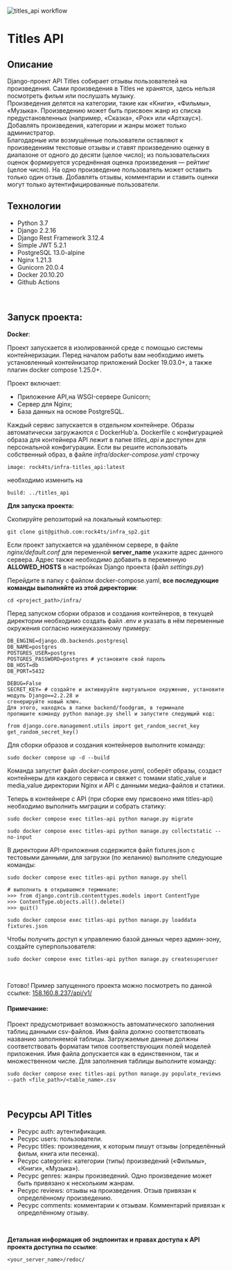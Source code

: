 ![titles_api workflow](https://github.com/rock4ts/titles_api_teamwork/actions/workflows/titles_workflow.yml/badge.svg?event=push)

# Titles API
## Описание
Django-проект API Titles собирает отзывы пользователей на произведения. Сами произведения в Titles не хранятся, здесь нельзя посмотреть фильм или послушать музыку.<br>
Произведения делятся на категории, такие как «Книги», «Фильмы», «Музыка».
Произведению может быть присвоен жанр из списка предустановленных (например, «Сказка», «Рок» или «Артхаус»). Добавлять произведения, категории и жанры может только администратор.<br>
Благодарные или возмущённые пользователи оставляют к произведениям текстовые отзывы и ставят произведению оценку в диапазоне от одного до десяти (целое число); из пользовательских оценок формируется усреднённая оценка произведения — рейтинг (целое число). На одно произведение пользователь может оставить только один отзыв.
Добавлять отзывы, комментарии и ставить оценки могут только аутентифицированные пользователи.
<br>

## Технологии
* Python 3.7
* Django 2.2.16
* Django Rest Framework 3.12.4
* Simple JWT 5.2.1
* PostgreSQL 13.0-alpine
* Nginx 1.21.3
* Gunicorn 20.0.4
* Docker 20.10.20
* Github Actions
<br>

## Запуск проекта:

__Docker__:

Проект запускается в изолированной среде с помощью системы контейнеризации.
Перед началом работы вам необходимо иметь установленный контейнизатор приложений Docker 19.03.0+, а также плагин docker compose 1.25.0+.

Проект включает:
- Приложение API,на WSGI-сервере Gunicorn;
- Сервер для  Nginx;
- База данных на основе PostgreSQL.

Каждый сервис запускается в отдельном контейнере.
Образы автоматически загружаются с DockerHub'a.
Dockerfile с конфигурацией образа для контейнера API лежит в папке *titles_api* и доступен для персональной конфигурации. Если вы решите использовать собственный образ, в файле *infra/docker-compose.yaml* строчку
```
image: rock4ts/infra-titles_api:latest
```
необходимо изменить на
```
build: ../titles_api
```

__Для запуска проекта:__

Скопируйте репозиторий на локальный компьютер:
```
git clone git@github.com:rock4ts/infra_sp2.git
```
Если проект запускается на удалённом сервере, в файле *nginx/default.conf* для переменной **server_name** укажите адрес данного сервера. Адрес также необходимо добавить в переменную **ALLOWED_HOSTS** в настройках Django проекта (файл *settings.py*)

Перейдите в папку с файлом docker-compose.yaml, __все последующие команды выполняйте из этой директории__:
```
cd <project_path>/infra/
```

Перед запуском сборки образов и создания контейнеров, в текущей директории необходимо создать файл .env и указать в нём переменные окружения согласно нижеуказанному примеру:
```
DB_ENGINE=django.db.backends.postgresql
DB_NAME=postgres
POSTGRES_USER=postgres
POSTGRES_PASSWORD=postgres # установите свой пароль
DB_HOST=db
DB_PORT=5432

DEBUG=False
SECRET_KEY= # создайте и активируйте виртуальное окружение, установите модуль Django==2.2.28 и
сгенерируйте новый ключ. 
Для этого, находясь в папке backend/foodgram, в терминале
пропишите команду python manage.py shell и запустите следующий код:

from django.core.management.utils import get_random_secret_key  
get_random_secret_key()
```
Для сборки образов и создания контейнеров выполните команду: 
```
sudo docker compose up -d --build
```
Команда запустит файл *docker-compose.yaml*, соберёт образы, cоздаст контейнеры для каждого сервиса и свяжет с томами static_value и media_value директории Nginx и API с данными медиа-файлов и статики.

Теперь в контейнере с API (при сборке ему присвоено имя titles-api) необходимо выполнить миграции и собрать статику:
```
sudo docker compose exec titles-api python manage.py migrate
```
```
sudo docker compose exec titles-api python manage.py collectstatic --no-input 
```

В директории API-приложения содержится файл fixtures.json с тестовыми данными, для загрузки (по желанию) выполните следующие команды:
```
sudo docker compose exec titles-api python manage.py shell
```
```
# выполнить в открывшемся терминале:
>>> from django.contrib.contenttypes.models import ContentType
>>> ContentType.objects.all().delete()
>>> quit()
```

```
sudo docker compose exec titles-api python manage.py loaddata fixtures.json
```

Чтобы получить доступ к управлению базой данных через админ-зону, создайте суперпользователя:
```
sudo docker compose exec titles-api python manage.py createsuperuser
```
<br>

​Готово! 
Пример запущенного проекта можно посмотреть по данной ссылке:
[158.160.8.237/api/v1/](158.160.8.237/api/v1/)

#### Примечание:
Проект предусмотривает возможность автоматического заполнения таблиц данными csv-файлов.
Имя файла должно соответствовать названию заполняемой таблицы.
Загружаемые данные должны соответствовать форматам типов соответствующих полей моделей приложения.
Имя файла допускается как в единственном, так и множественном числе.
Для заполнения таблицы выполните команду:
```
sudo docker compose exec titles-api python manage.py populate_reviews --path <file_path>/<table_name>.csv
```
<br>

## Ресурсы API Titles
- Ресурс auth: аутентификация.
- Ресурс users: пользователи.
- Ресурс titles: произведения, к которым пишут отзывы (определённый фильм, книга или песенка).
- Ресурс categories: категории (типы) произведений («Фильмы», «Книги», «Музыка»).
- Ресурс genres: жанры произведений. Одно произведение может быть привязано к нескольким жанрам.
- Ресурс reviews: отзывы на произведения. Отзыв привязан к определённому произведению.
- Ресурс comments: комментарии к отзывам. Комментарий привязан к определённому отзыву.
<br>

__Детальная информация об эндпоинтах и правах доступа к API проекта доступна по ссылке__:
```
<your_server_name>/redoc/
```
